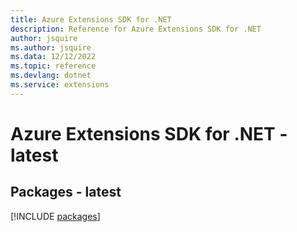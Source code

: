 ```yaml
---
title: Azure Extensions SDK for .NET
description: Reference for Azure Extensions SDK for .NET
author: jsquire
ms.author: jsquire
ms.data: 12/12/2022
ms.topic: reference
ms.devlang: dotnet
ms.service: extensions
---
```

# Azure Extensions SDK for .NET - latest
## Packages - latest
[!INCLUDE [packages](extensions-index.md)]